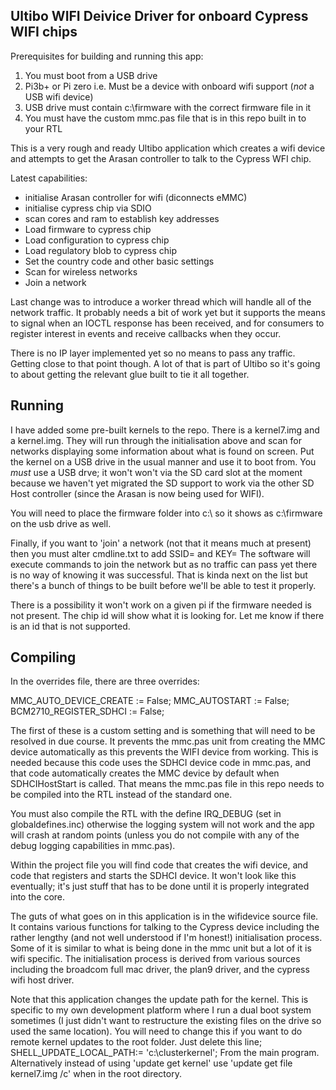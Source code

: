 Ultibo WIFI Deivice Driver for onboard Cypress WIFI chips
----------------------------------------------------------

Prerequisites for building and running this app:
1. You must boot from a USB drive
2. Pi3b+ or Pi zero i.e. Must be a device with onboard wifi support (*not* a USB wifi device)
3. USB drive must contain c:\firmware with the correct firmware file in it
4. You must have the custom mmc.pas file that is in this repo built in to your RTL

This is a very rough and ready Ultibo application which creates a wifi device and attempts
to get the Arasan controller to talk to the Cypress WFI chip.

Latest capabilities:
- initialise Arasan controller for wifi (diconnects eMMC)
- initialise cypress chip via SDIO
- scan cores and ram to establish key addresses
- Load firmware to cypress chip
- Load configuration to cypress chip
- Load regulatory blob to cypress chip
- Set the country code and other basic settings
- Scan for wireless networks
- Join a network

Last change was to introduce a worker thread which will handle all of the network
traffic. It probably needs a bit of work yet but it supports the means to signal
when an IOCTL response has been received, and for consumers to register interest
in events and receive callbacks when they occur.

There is no IP layer implemented yet so no means to pass any traffic. Getting
close to that point though. A lot of that is part of Ultibo so it's going to about
getting the relevant glue built to tie it all together.

Running
-------
I have added some pre-built kernels to the repo. There is a kernel7.img and a
kernel.img. They will run through the initialisation above and scan for networks
displaying some information about what is found on screen.
Put the kernel on a USB drive in the usual manner and use it to boot from.
You *must* use a USB drve; it won't won't via the SD card slot at the moment
because we haven't yet migrated the SD support to work via the other SD Host controller
(since the Arasan is now being used for WIFI).

You will need to place the firmware folder into c:\ so it shows as c:\firmware
on the usb drive as well.

Finally, if you want to 'join' a network (not that it means much at present) then
you must alter cmdline.txt to add SSID=<ssid name> and KEY=<passphrase>
The software will execute commands to join the network but as no traffic can
pass yet there is no way of knowing it was successful. That is kinda next on the
list but there's a bunch of things to be built before we'll be able to test it
properly.

There is a possibility it won't work on a given pi if the firmware needed is
not present. The chip id will show what it is looking for. Let me know if there
is an id that is not supported.

Compiling
---------
In the overrides file, there are three overrides:

MMC_AUTO_DEVICE_CREATE := False;
MMC_AUTOSTART := False;
BCM2710_REGISTER_SDHCI := False;

The first of these is a custom setting and is something that will need to be resolved
in due course. It prevents the mmc.pas unit from creating the MMC device automatically
as this prevents the WIFI device from working. This is needed because this code
uses the SDHCI device code in mmc.pas, and that code automatically creates the MMC
device by default when SDHCIHostStart is called.
That means the mmc.pas file in this repo needs to be compiled into the RTL instead
of the standard one.

You must also compile the RTL with the define IRQ_DEBUG (set in globaldefines.inc)
otherwise the logging system will not work and the app will crash at random points
(unless you do not compile with any of the debug logging capabilities in mmc.pas).

Within the project file you will find code that creates the wifi device, and code that
registers and starts the SDHCI device. It won't look like this eventually; it's
just stuff that has to be done until it is properly integrated into the core.

The guts of what goes on in this application is in the wifidevice source file.
It contains various functions for talking to the Cypress device including the
rather lengthy (and not well understood if I'm honest!) initialisation process.
Some of it is similar to what is being done in the mmc unit but a lot of it is
wifi specific. The initialisation process is derived from various sources including
the broadcom full mac driver, the plan9 driver, and the cypress wifi host driver.

Note that this application changes the update path for the kernel. This is
specific to my own development platform where I run a dual boot system sometimes
(I just didn't want to restructure the existing files on the drive so used the same
location).
You will need to change this if you want to do remote kernel updates to the root folder.
Just delete this line;
SHELL_UPDATE_LOCAL_PATH:= 'c:\clusterkernel\';
From the main program.
Alternatively instead of using 'update get kernel' use 'update get file kernel7.img /c'
when in the root directory.
